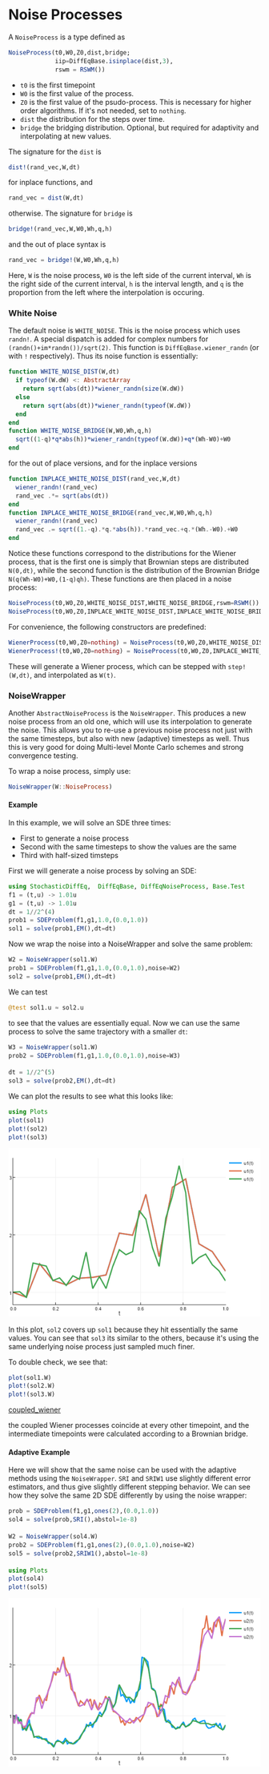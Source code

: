 # Noise Processes

A `NoiseProcess` is a type defined as

```julia
NoiseProcess(t0,W0,Z0,dist,bridge;
             iip=DiffEqBase.isinplace(dist,3),
             rswm = RSWM())
```

- `t0` is the first timepoint
- `W0` is the first value of the process.
- `Z0` is the first value of the psudo-process. This is necessary for higher
  order algorithms. If it's not needed, set to `nothing`.
- `dist` the distribution for the steps over time.
- `bridge` the bridging distribution. Optional, but required for adaptivity and interpolating
  at new values.

The signature for the `dist` is

```julia
dist!(rand_vec,W,dt)
```

for inplace functions, and

```julia
rand_vec = dist(W,dt)
```

otherwise. The signature for `bridge` is

```julia
bridge!(rand_vec,W,W0,Wh,q,h)
```

and the out of place syntax is

```julia
rand_vec = bridge!(W,W0,Wh,q,h)
```

Here, `W` is the noise process, `W0` is the left side of the current interval,
`Wh` is the right side of the current interval, `h` is the interval length,
and `q` is the proportion from the left where the interpolation is occuring.


### White Noise

The default noise is `WHITE_NOISE`. This is the noise process which uses `randn!`.
A special dispatch is added for complex numbers for `(randn()+im*randn())/sqrt(2)`.
This function is `DiffEqBase.wiener_randn` (or with `!` respectively). Thus
its noise function is essentially:

```julia
function WHITE_NOISE_DIST(W,dt)
  if typeof(W.dW) <: AbstractArray
    return sqrt(abs(dt))*wiener_randn(size(W.dW))
  else
    return sqrt(abs(dt))*wiener_randn(typeof(W.dW))
  end
end
function WHITE_NOISE_BRIDGE(W,W0,Wh,q,h)
  sqrt((1-q)*q*abs(h))*wiener_randn(typeof(W.dW))+q*(Wh-W0)+W0
end
```

for the out of place versions, and for the inplace versions

```julia
function INPLACE_WHITE_NOISE_DIST(rand_vec,W,dt)
  wiener_randn!(rand_vec)
  rand_vec .*= sqrt(abs(dt))
end
function INPLACE_WHITE_NOISE_BRIDGE(rand_vec,W,W0,Wh,q,h)
  wiener_randn!(rand_vec)
  rand_vec .= sqrt((1.-q).*q.*abs(h)).*rand_vec.+q.*(Wh.-W0).+W0
end
```

Notice these functions correspond to the distributions for the Wiener process,
that is the first one is simply that Brownian steps are distributed `N(0,dt)`,
while the second function is the distribution of the Brownian Bridge `N(q(Wh-W0)+W0,(1-q)qh)`.
These functions are then placed in a noise process:

```julia
NoiseProcess(t0,W0,Z0,WHITE_NOISE_DIST,WHITE_NOISE_BRIDGE,rswm=RSWM())
NoiseProcess(t0,W0,Z0,INPLACE_WHITE_NOISE_DIST,INPLACE_WHITE_NOISE_BRIDGE,rswm=RSWM())
```

For convenience, the following constructors are predefined:

```julia
WienerProcess(t0,W0,Z0=nothing) = NoiseProcess(t0,W0,Z0,WHITE_NOISE_DIST,WHITE_NOISE_BRIDGE,rswm=RSWM())
WienerProcess!(t0,W0,Z0=nothing) = NoiseProcess(t0,W0,Z0,INPLACE_WHITE_NOISE_DIST,INPLACE_WHITE_NOISE_BRIDGE,rswm=RSWM())
```

These will generate a Wiener process, which can be stepped with `step!(W,dt)`, and interpolated as `W(t)`.

### NoiseWrapper

Another `AbstractNoiseProcess` is the `NoiseWrapper`. This produces a new
noise process from an old one, which will use its interpolation to generate
the noise. This allows you to re-use a previous noise process not just with
the same timesteps, but also with new (adaptive) timesteps as well. Thus
this is very good for doing Multi-level Monte Carlo schemes and strong
convergence testing.

To wrap a noise process, simply use:

```julia
NoiseWrapper(W::NoiseProcess)
```

#### Example

In this example, we will solve an SDE three times:

- First to generate a noise process
- Second with the same timesteps to show the values are the same
- Third with half-sized timsteps

First we will generate a noise process by solving an SDE:

```julia
using StochasticDiffEq,  DiffEqBase, DiffEqNoiseProcess, Base.Test
f1 = (t,u) -> 1.01u
g1 = (t,u) -> 1.01u
dt = 1//2^(4)
prob1 = SDEProblem(f1,g1,1.0,(0.0,1.0))
sol1 = solve(prob1,EM(),dt=dt)
```

Now we wrap the noise into a NoiseWrapper and solve the same problem:

```julia
W2 = NoiseWrapper(sol1.W)
prob1 = SDEProblem(f1,g1,1.0,(0.0,1.0),noise=W2)
sol2 = solve(prob1,EM(),dt=dt)
```

We can test

```julia
@test sol1.u ≈ sol2.u
```

to see that the values are essentially equal. Now we can use the same process
to solve the same trajectory with a smaller `dt`:

```julia
W3 = NoiseWrapper(sol1.W)
prob2 = SDEProblem(f1,g1,1.0,(0.0,1.0),noise=W3)

dt = 1//2^(5)
sol3 = solve(prob2,EM(),dt=dt)
```

We can plot the results to see what this looks like:

```julia
using Plots
plot(sol1)
plot!(sol2)
plot!(sol3)
```

![noise_process](../assets/noise_process.png)

In this plot, `sol2` covers up `sol1` because they hit essentially the same
values. You can see that `sol3` its similar to the others, because it's
using the same underlying noise process just sampled much finer.

To double check, we see that:

```julia
plot(sol1.W)
plot!(sol2.W)
plot!(sol3.W)
```

[coupled_wiener](../assets/coupled_wiener.png)

the coupled Wiener processes coincide at every other timepoint, and the intermediate
timepoints were calculated according to a Brownian bridge.


#### Adaptive Example

Here we will show that the same noise can be used with the adaptive methods
using the `NoiseWrapper`. `SRI` and `SRIW1` use slightly different error
estimators, and thus give slightly different stepping behavior. We can
see how they solve the same 2D SDE differently by using the noise
wrapper:

```julia
prob = SDEProblem(f1,g1,ones(2),(0.0,1.0))
sol4 = solve(prob,SRI(),abstol=1e-8)

W2 = NoiseWrapper(sol4.W)
prob2 = SDEProblem(f1,g1,ones(2),(0.0,1.0),noise=W2)
sol5 = solve(prob2,SRIW1(),abstol=1e-8)

using Plots
plot(sol4)
plot!(sol5)
```

![SRI_SRIW1_diff](../assets/SRI_SRIW1_diff.png)
